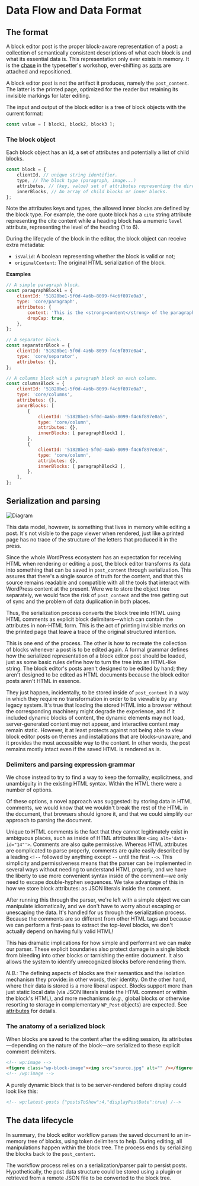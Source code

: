 # Data Flow and Data Format

## The format

A block editor post is the proper block-aware representation of a post: a collection of semantically consistent descriptions of what each block is and what its essential data is. This representation only ever exists in memory. It is the [chase](<https://en.wikipedia.org/wiki/Chase_(printing)>) in the typesetter's workshop, ever-shifting as [sorts](<https://en.wikipedia.org/wiki/Sort_(typesetting)>) are attached and repositioned.

A block editor post is not the artifact it produces, namely the `post_content`. The latter is the printed page, optimized for the reader but retaining its invisible markings for later editing.

The input and output of the block editor is a tree of block objects with the current format:

```js
const value = [ block1, block2, block3 ];
```

### The block object

Each block object has an id, a set of attributes and potentially a list of child blocks.

```js
const block = {
	clientId, // unique string identifier.
	type, // The block type (paragraph, image...)
	attributes, // (key, value) set of attributes representing the direct properties/content of the current block.
	innerBlocks, // An array of child blocks or inner blocks.
};
```

Note the attributes keys and types, the allowed inner blocks are defined by the block type. For example, the core quote block has a `cite` string attribute representing the cite content while a heading block has a numeric `level` attribute, representing the level of the heading (1 to 6).

During the lifecycle of the block in the editor, the block object can receive extra metadata:

-   `isValid`: A boolean representing whether the block is valid or not;
-   `originalContent`: The original HTML serialization of the block.

**Examples**

```js
// A simple paragraph block.
const paragraphBlock1 = {
	clientId: '51828be1-5f0d-4a6b-8099-f4c6f897e0a3',
	type: 'core/paragraph',
	attributes: {
		content: 'This is the <strong>content</strong> of the paragraph block',
		dropCap: true,
	},
};

// A separator block.
const separatorBlock = {
	clientId: '51828be1-5f0d-4a6b-8099-f4c6f897e0a4',
	type: 'core/separator',
	attributes: {},
};

// A columns block with a paragraph block on each column.
const columnsBlock = {
	clientId: '51828be1-5f0d-4a6b-8099-f4c6f897e0a7',
	type: 'core/columns',
	attributes: {},
	innerBlocks: [
		{
			clientId: '51828be1-5f0d-4a6b-8099-f4c6f897e0a5',
			type: 'core/column',
			attributes: {},
			innerBlocks: [ paragraphBlock1 ],
		},
		{
			clientId: '51828be1-5f0d-4a6b-8099-f4c6f897e0a6',
			type: 'core/column',
			attributes: {},
			innerBlocks: [ paragraphBlock2 ],
		},
	],
};
```

## Serialization and parsing

![Diagram](https://docs.google.com/drawings/d/1iuownt5etcih7rMMvPvh0Mny8zUA1Z28saxjxaWmfJ0/pub?w=1234&h=453)

This data model, however, is something that lives in memory while editing a post. It's not visible to the page viewer when rendered, just like a printed page has no trace of the structure of the letters that produced it in the press.

Since the whole WordPress ecosystem has an expectation for receiving HTML when rendering or editing a post, the block editor transforms its data into something that can be saved in `post_content` through serialization. This assures that there's a single source of truth for the content, and that this source remains readable and compatible with all the tools that interact with WordPress content at the present. Were we to store the object tree separately, we would face the risk of `post_content` and the tree getting out of sync and the problem of data duplication in both places.

Thus, the serialization process converts the block tree into HTML using HTML comments as explicit block delimiters—which can contain the attributes in non-HTML form. This is the act of printing invisible marks on the printed page that leave a trace of the original structured intention.

This is one end of the process. The other is how to recreate the collection of blocks whenever a post is to be edited again. A formal grammar defines how the serialized representation of a block editor post should be loaded, just as some basic rules define how to turn the tree into an HTML-like string. The block editor's posts aren't designed to be edited by hand; they aren't designed to be edited as HTML documents because the block editor posts aren't HTML in essence.

They just happen, incidentally, to be stored inside of `post_content` in a way in which they require no transformation in order to be viewable by any legacy system. It's true that loading the stored HTML into a browser without the corresponding machinery might degrade the experience, and if it included dynamic blocks of content, the dynamic elements may not load, server-generated content may not appear, and interactive content may remain static. However, it at least protects against not being able to view block editor posts on themes and installations that are blocks-unaware, and it provides the most accessible way to the content. In other words, the post remains mostly intact even if the saved HTML is rendered as is.

### Delimiters and parsing expression grammar

We chose instead to try to find a way to keep the formality, explicitness, and unambiguity in the existing HTML syntax. Within the HTML there were a number of options.

Of these options, a novel approach was suggested: by storing data in HTML comments, we would know that we wouldn't break the rest of the HTML in the document, that browsers should ignore it, and that we could simplify our approach to parsing the document.

Unique to HTML comments is the fact that they cannot legitimately exist in ambiguous places, such as inside of HTML attributes like `<img alt='data-id="14"'>`. Comments are also quite permissive. Whereas HTML attributes are complicated to parse properly, comments are quite easily described by a leading `<!--` followed by anything except `--` until the first `-->`. This simplicity and permissiveness means that the parser can be implemented in several ways without needing to understand HTML properly, and we have the liberty to use more convenient syntax inside of the comment—we only need to escape double-hyphen sequences. We take advantage of this in how we store block attributes: as JSON literals inside the comment.

After running this through the parser, we're left with a simple object we can manipulate idiomatically, and we don't have to worry about escaping or unescaping the data. It's handled for us through the serialization process. Because the comments are so different from other HTML tags and because we can perform a first-pass to extract the top-level blocks, we don't actually depend on having fully valid HTML!

This has dramatic implications for how simple and performant we can make our parser. These explicit boundaries also protect damage in a single block from bleeding into other blocks or tarnishing the entire document. It also allows the system to identify unrecognized blocks before rendering them.

_N.B.:_ The defining aspects of blocks are their semantics and the isolation mechanism they provide: in other words, their identity. On the other hand, where their data is stored is a more liberal aspect. Blocks support more than just static local data (via JSON literals inside the HTML comment or within the block's HTML), and more mechanisms (_e.g._, global blocks or otherwise resorting to storage in complementary `WP_Post` objects) are expected. See [attributes](/docs/reference-guides/block-api/block-attributes.md) for details.

### The anatomy of a serialized block

When blocks are saved to the content after the editing session, its attributes—depending on the nature of the block—are serialized to these explicit comment delimiters.

```html
<!-- wp:image -->
<figure class="wp-block-image"><img src="source.jpg" alt="" /></figure>
<!-- /wp:image -->
```

A purely dynamic block that is to be server-rendered before display could look like this:

```html
<!-- wp:latest-posts {"postsToShow":4,"displayPostDate":true} /-->
```

## The data lifecycle

In summary, the block editor workflow parses the saved document to an in-memory tree of blocks, using token delimiters to help. During editing, all manipulations happen within the block tree. The process ends by serializing the blocks back to the `post_content`.

The workflow process relies on a serialization/parser pair to persist posts. Hypothetically, the post data structure could be stored using a plugin or retrieved from a remote JSON file to be converted to the block tree.
